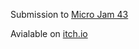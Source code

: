 Submission to [Micro Jam 43](https://itch.io/jam/micro-jam-043)

Avialable on [itch.io](https://hopolok.itch.io/extreme-color-mixing)
